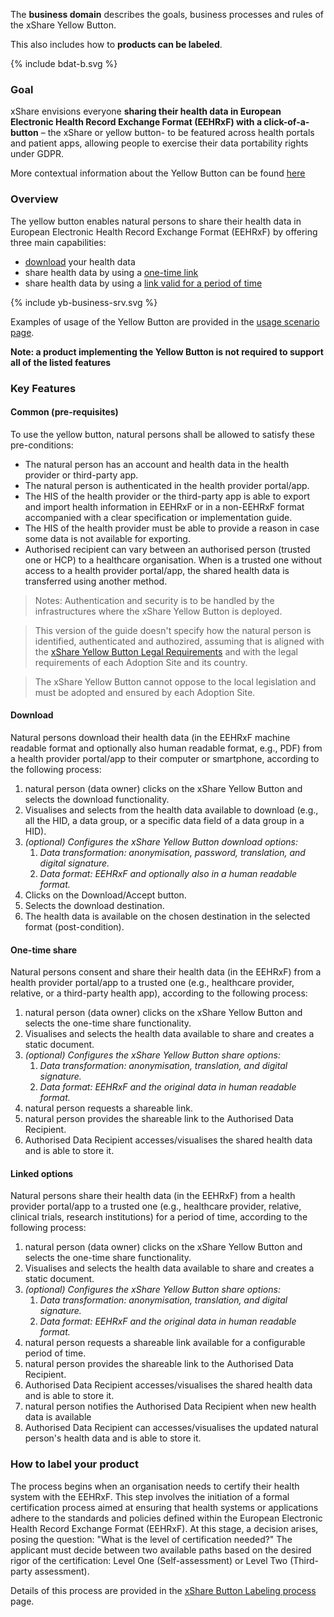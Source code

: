 
The **business domain** describes the goals, business processes and rules of the xShare Yellow Button.

This also includes how to **products can be labeled**.
<div>
{% include bdat-b.svg %}
</div>

### Goal

xShare envisions everyone **sharing their health data in European Electronic Health Record Exchange Format (EEHRxF) with a click-of-a-button** – the xShare or yellow button- to be featured across health portals and patient apps, allowing people to exercise their data portability rights under GDPR.

More contextual information about the Yellow Button can be found [here](https://xshare-project.eu/the-xshare-button/)

### Overview

The yellow button enables natural persons to share their health data in European Electronic Health Record Exchange Format (EEHRxF) by offering three main capabilities:
* [download](#download) your health data
* share health data by using a [one-time link](#one-time-share)
* share health data by using a [link valid for a period of time](#linked-options)

<div>
{% include yb-business-srv.svg %}
</div>

Examples of usage of the Yellow Button are provided in the [usage scenario page](usage-scenarios.html).


**Note: a product implementing the Yellow Button is not required to support all of the listed features**


### Key Features

#### Common (pre-requisites)

To use the yellow button, natural persons shall be allowed to satisfy these pre-conditions:
* The natural person has an account and health data in the health provider or third-party app.
* The natural person is authenticated in the health provider portal/app.
* The HIS of the health provider or the third-party app is able to export and import health information in EEHRxF or in a non-EEHRxF format accompanied with a clear specification or implementation guide.
* The HIS of the health provider must be able to provide a reason in case some data is not available for exporting.
* Authorised recipient can vary between an authorised person (trusted one or HCP) to a healthcare organisation. When is a trusted one without access to a health provider portal/app, the shared health data is transferred using another method.

> Notes: Authentication and security is to be handled by the infrastructures where the xShare Yellow Button is deployed.

> This version of the guide doesn't specify how the natural person is identified, authenticated and authozired, assuming that is aligned with the [xShare Yellow Button Legal Requirements](https://x-bundles.ehr-exchange-format.eu/priv-sec-legal/legal.html) and with the legal requirements of each Adoption Site and its country.

> The xShare Yellow Button cannot oppose to the local legislation and must be adopted and ensured by each Adoption Site.


#### Download

Natural persons download their health data (in the EEHRxF machine readable format and optionally also human readable format, e.g., PDF) from a health provider portal/app to their computer or smartphone, according to the following process:

1. natural person (data owner) clicks on the xShare Yellow Button and selects the download functionality.
2. Visualises and selects from the health data available to download (e.g., all the HID, a data group, or a specific data field of a data group in a HID).
3. *(optional) Configures the xShare Yellow Button download options:*
    1. *Data transformation: anonymisation, password, translation, and digital signature.*
    2. *Data format: EEHRxF and optionally also in a human readable format.*
4. Clicks on the Download/Accept button.
5. Selects the download destination.
6. The health data is available on the chosen destination in the selected format (post-condition).

#### One-time share

Natural persons consent and share their health data (in the EEHRxF) from a health provider portal/app to a trusted one (e.g., healthcare provider, relative, or a third-party health app), according to the following process:


1. natural person (data owner) clicks on the xShare Yellow Button and selects the one-time share functionality.
2. Visualises and selects the health data available to share and creates a static document.
3. *(optional) Configures the xShare Yellow Button share options:*
    1. *Data transformation: anonymisation, translation, and digital signature.*
    2. *Data format: EEHRxF and the original data in human readable format.*
4. natural person requests a shareable link.
5. natural person provides the shareable link to the Authorised Data Recipient.
6. Authorised Data Recipient accesses/visualises the shared health data and is able to store it.

#### Linked options

Natural persons share their health data (in the EEHRxF) from a health provider portal/app to a trusted one (e.g., healthcare provider, relative, clinical trials, research institutions) for a period of time, according to the following process:

1. natural person (data owner) clicks on the xShare Yellow Button and selects the one-time share functionality.
2. Visualises and selects the health data available to share and creates a static document.
3. *(optional) Configures the xShare Yellow Button share options:*
    1. *Data transformation: anonymisation, translation, and digital signature.*
    2. *Data format: EEHRxF and the original data in human readable format.*
4. natural person requests a shareable link available for a configurable period of time.
5. natural person provides the shareable link to the Authorised Data Recipient.
6. Authorised Data Recipient accesses/visualises the shared health data and is able to store it.
7. natural person notifies the Authorised Data Recipient when new health data is available
8. Authorised Data Recipient can accesses/visualises the updated natural person's health data and is able to store it.


### How to label your product

The process begins when an organisation needs to certify their health system with the EEHRxF. This step involves the initiation of a formal certification process aimed at ensuring that health systems or applications adhere to the standards and policies defined within the European Electronic Health Record Exchange Format (EEHRxF). At this stage, a decision arises, posing the question: "What is the level of certification needed?" The applicant must decide between two available paths based on the desired rigor of the certification: Level One (Self-assessment) or Level Two (Third-party assessment).

Details of this process are provided in the [xShare Button Labeling process](labeling_process.html) page.